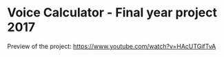 # Voice Calculator - Final year project 2017

Preview of the project: 
https://www.youtube.com/watch?v=HAcUTGifTvA 
